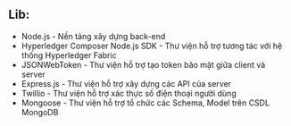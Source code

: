 ## Lib:
- Node.js - Nền tảng xây dựng back-end
- Hyperledger Composer Node.js SDK - Thư viện hỗ trợ tương tác với hệ thống Hyperledger Fabric
- JSONWebToken - Thư viện hỗ trợ tạo token bảo mật giữa client và server
- Express.js - Thư viện hỗ trợ xây dựng các API của server
- Twillio - Thư viện hỗ trợ xác thực số điện thoại người dùng
- Mongoose - Thư viện hỗ trợ tổ chức các Schema, Model trên CSDL MongoDB